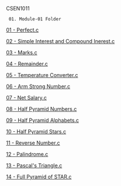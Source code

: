 CSEN1011

     01. Module-01 Folder
      
[01 - Perfect.c](Perfect.c)

[02 - Simple Interest and Compound Inerest.c](Si-and-CI-new.c)
 
[03 - Marks.c](student-marks.c)
 
[04 - Remainder.c](Remainder.c)

[05 - Temperature Converter.c](Converter.c)

[06 - Arm Strong Number.c](Arm-Strong.c)

[07 - Net Salary.c](Salary.c)

[08 - Half Pyramid Numbers.c](Pyramid-Numbers.c)

[09 - Half Pyramid Alphabets.c](Pyramid-alphabets.c)

[10 - Half Pyramid Stars.c](Pyramid-stars.c)

[11 - Reverse Number.c](Reverse.c)

[12 - Palindrome.c](palindrome.c)

[13 - Pascal's Triangle.c](Pascal's-Triangle.c)

[14 - Full Pyramid of STAR.c](Full-Pyramid-of-star.c)
